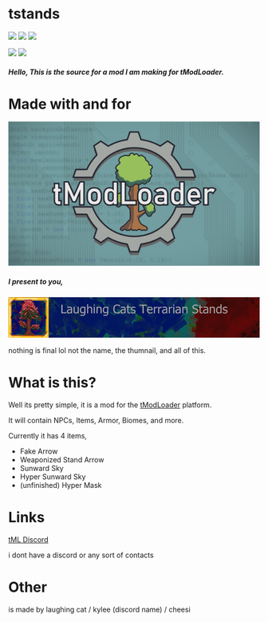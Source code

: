 # **tstands**
![](https://img.shields.io/github/stars/ACKREIK/tstands) ![](https://img.shields.io/github/forks/ACKREIK/tstands)  ![](https://img.shields.io/github/issues/ACKREIK/tstands)

![](https://img.shields.io/github/tag/ACKREIK/tstands) ![](https://img.shields.io/github/v/release/ACKREIK/tstands.svg)
##### Hello, This is the source for a mod I am making for tModLoader.

# Made with and for
![](https://github.com/ACKREIK/tstands/blob/master/tml.png?raw=true) 
##### I present to you,
![](https://github.com/ACKREIK/tstands/blob/master/iconlarge.png?raw=true) 

nothing is final lol
not the name, the thumnail, and all of this.
# What is this?
Well its pretty simple, it is a mod for the [tModLoader](https://store.steampowered.com/app/1281930/tModLoader/) platform.

It will contain NPCs, Items, Armor, Biomes, and more.

Currently it has 4 items,
- Fake Arrow
- Weaponized Stand Arrow
- Sunward Sky
- Hyper Sunward Sky
- (unfinished) Hyper Mask
# Links
[tML Discord](https://discord.com/invite/RMZCqq6)

i dont have a discord or any sort of contacts

# Other
is made by laughing cat / kylee (discord name) / cheesi


